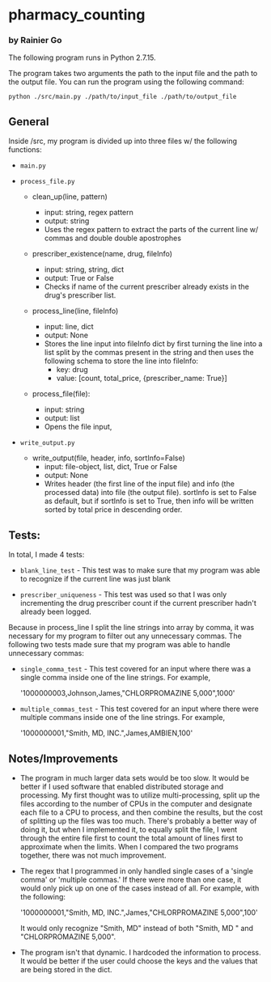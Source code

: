 # pharmacy_counting
### by Rainier Go

The following program runs in Python 2.7.15.

The program takes two arguments the path to the input file and the path to the output file. You can run the program using the following command:

    python ./src/main.py ./path/to/input_file ./path/to/output_file

## General
Inside /src, my program is divided up into three files w/ the following functions:
* `main.py`

* `process_file.py`
  * clean_up(line, pattern)
    * input: string, regex pattern
    * output: string
    * Uses the regex pattern to extract the parts of the current line w/ commas and double double apostrophes

  * prescriber_existence(name, drug, fileInfo)
    * input: string, string, dict
    * output: True or False
    * Checks if name of the current prescriber already exists in the drug's prescriber list.

  * process_line(line, fileInfo)
    * input: line, dict
    * output: None
    * Stores the line input into fileInfo dict by first turning the line into a list split by the commas present in the string and then uses the following schema to store the line into fileInfo:
      * key: drug
      * value: [count, total_price, {prescriber_name: True}]

  * process_file(file):
    * input: string
    * output: list
    * Opens the file input,

* `write_output.py`
  * write_output(file, header, info, sortInfo=False)
    * input: file-object, list, dict, True or False
    * output: None
    * Writes header (the first line of the input file) and info (the processed data) into file (the output file). sortInfo is set to False as default, but if sortInfo is set to True, then info will be written sorted by total price in descending order.

## Tests:
In total, I made 4 tests:
* `blank_line_test` - This test was to make sure that my program was able to recognize if the current line was just blank

* `prescriber_uniqueness` - This test was used so that I was only incrementing the drug prescriber count if the current prescriber hadn't already been logged.

Because in process_line I split the line strings into array by comma, it was necessary for my program to filter out any unnecessary commas. The following two tests made sure that my program was able to handle unnecessary commas:

* `single_comma_test` - This test covered for an input where there was a single comma inside one of the line strings. For example,

    '1000000003,Johnson,James,"CHLORPROMAZINE 5,000",1000'

* `multiple_commas_test` - This test covered for an input where there were multiple commans inside one of the line strings. For example,

    '1000000001,"Smith, MD, INC.",James,AMBIEN,100'

## Notes/Improvements
* The program in much larger data sets would be too slow. It would be better if I used software that enabled distributed storage and processing. My first thought was to utilize multi-processing, split up the files according to the number of CPUs in the computer and designate each file to a CPU to process, and then combine the results, but the cost of splitting up the files was too much. There's probably a better way of doing it, but when I implemented it, to equally split the file, I went through the entire file first to count the total amount of lines first to approximate when the limits. When I compared the two programs together, there was not much improvement.
* The regex that I programmed in only handled single cases of a 'single comma' or 'multiple commas.' If there were more than one case, it would only pick up on one of the cases instead of all. For example, with the following:

    '1000000001,"Smith, MD, INC.",James,"CHLORPROMAZINE 5,000",100'

    It would only recognize "Smith, MD" instead of both "Smith, MD " and "CHLORPROMAZINE 5,000".
* The program isn't that dynamic. I hardcoded the information to process. It would be better if the user could choose the keys and the values that are being stored in the dict.

